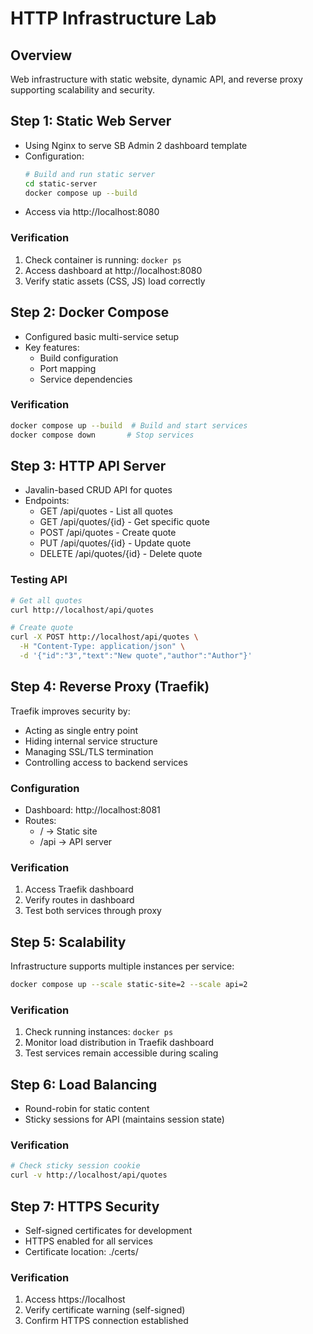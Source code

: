 # HTTP Infrastructure Lab

## Overview
Web infrastructure with static website, dynamic API, and reverse proxy supporting scalability and security.

## Step 1: Static Web Server
- Using Nginx to serve SB Admin 2 dashboard template
- Configuration:
  ```bash
  # Build and run static server
  cd static-server
  docker compose up --build
  ```
- Access via http://localhost:8080

### Verification
1. Check container is running: `docker ps`
2. Access dashboard at http://localhost:8080
3. Verify static assets (CSS, JS) load correctly

## Step 2: Docker Compose
- Configured basic multi-service setup
- Key features:
  - Build configuration
  - Port mapping
  - Service dependencies

### Verification
```bash
docker compose up --build  # Build and start services
docker compose down       # Stop services
```

## Step 3: HTTP API Server
- Javalin-based CRUD API for quotes
- Endpoints:
  - GET /api/quotes - List all quotes
  - GET /api/quotes/{id} - Get specific quote
  - POST /api/quotes - Create quote
  - PUT /api/quotes/{id} - Update quote
  - DELETE /api/quotes/{id} - Delete quote

### Testing API
```bash
# Get all quotes
curl http://localhost/api/quotes

# Create quote
curl -X POST http://localhost/api/quotes \
  -H "Content-Type: application/json" \
  -d '{"id":"3","text":"New quote","author":"Author"}'
```

## Step 4: Reverse Proxy (Traefik)
Traefik improves security by:
- Acting as single entry point
- Hiding internal service structure
- Managing SSL/TLS termination
- Controlling access to backend services

### Configuration
- Dashboard: http://localhost:8081
- Routes:
  - / → Static site
  - /api → API server

### Verification
1. Access Traefik dashboard
2. Verify routes in dashboard
3. Test both services through proxy

## Step 5: Scalability
Infrastructure supports multiple instances per service:
```bash
docker compose up --scale static-site=2 --scale api=2
```

### Verification
1. Check running instances: `docker ps`
2. Monitor load distribution in Traefik dashboard
3. Test services remain accessible during scaling

## Step 6: Load Balancing
- Round-robin for static content
- Sticky sessions for API (maintains session state)

### Verification
```bash
# Check sticky session cookie
curl -v http://localhost/api/quotes
```

## Step 7: HTTPS Security
- Self-signed certificates for development
- HTTPS enabled for all services
- Certificate location: ./certs/

### Verification
1. Access https://localhost
2. Verify certificate warning (self-signed)
3. Confirm HTTPS connection established